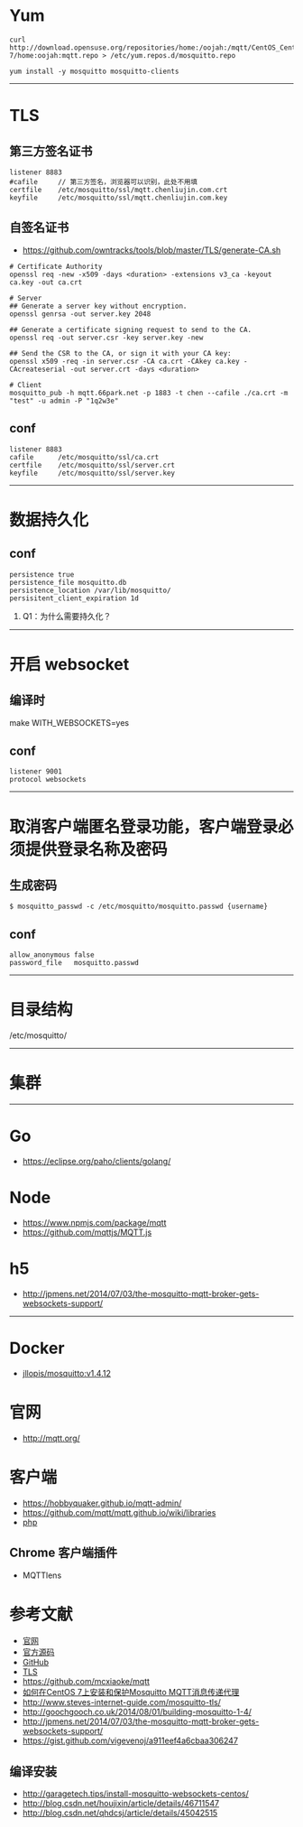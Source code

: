 # Yum

```
curl http://download.opensuse.org/repositories/home:/oojah:/mqtt/CentOS_CentOS-7/home:oojah:mqtt.repo > /etc/yum.repos.d/mosquitto.repo

yum install -y mosquitto mosquitto-clients
```

---

# TLS

## 第三方签名证书

```
listener 8883
#cafile 	// 第三方签名，浏览器可以识别，此处不用填
certfile 	/etc/mosquitto/ssl/mqtt.chenliujin.com.crt
keyfile 	/etc/mosquitto/ssl/mqtt.chenliujin.com.key

```


## 自签名证书
- https://github.com/owntracks/tools/blob/master/TLS/generate-CA.sh

```
# Certificate Authority 
openssl req -new -x509 -days <duration> -extensions v3_ca -keyout ca.key -out ca.crt

# Server
## Generate a server key without encryption.
openssl genrsa -out server.key 2048

## Generate a certificate signing request to send to the CA.
openssl req -out server.csr -key server.key -new

## Send the CSR to the CA, or sign it with your CA key:
openssl x509 -req -in server.csr -CA ca.crt -CAkey ca.key -CAcreateserial -out server.crt -days <duration>

# Client
mosquitto_pub -h mqtt.66park.net -p 1883 -t chen --cafile ./ca.crt -m "test" -u admin -P "1q2w3e"
```

## conf
```
listener 8883
cafile 		/etc/mosquitto/ssl/ca.crt
certfile 	/etc/mosquitto/ssl/server.crt
keyfile 	/etc/mosquitto/ssl/server.key
```



---

# 数据持久化

## conf
```
persistence true
persistence_file mosquitto.db
persistence_location /var/lib/mosquitto/
persisitent_client_expiration 1d
```

1. Q1：为什么需要持久化？

---

# 开启 websocket

## 编译时
make WITH_WEBSOCKETS=yes

## conf
```
listener 9001 
protocol websockets
```

---

# 取消客户端匿名登录功能，客户端登录必须提供登录名称及密码 

## 生成密码
```
$ mosquitto_passwd -c /etc/mosquitto/mosquitto.passwd {username}
```

## conf
```
allow_anonymous false
password_file 	mosquitto.passwd
```

---

# 目录结构
/etc/mosquitto/


---

# 集群

---

# Go
- https://eclipse.org/paho/clients/golang/

# Node
- https://www.npmjs.com/package/mqtt
- https://github.com/mqttjs/MQTT.js

# h5
- http://jpmens.net/2014/07/03/the-mosquitto-mqtt-broker-gets-websockets-support/

---

# Docker
- [jllopis/mosquitto:v1.4.12](https://hub.docker.com/r/jllopis/mosquitto/~/dockerfile/)


# 官网
- http://mqtt.org/


# 客户端
- https://hobbyquaker.github.io/mqtt-admin/
- https://github.com/mqtt/mqtt.github.io/wiki/libraries
- [php](https://github.com/bluerhinos/phpMQTT)

## Chrome 客户端插件
- MQTTlens



# 参考文献
- [官网](http://mosquitto.org/)
- [官方源码](https://mosquitto.org/files/source/)
- [GitHub](https://github.com/eclipse/mosquitto)
- [TLS](https://mosquitto.org/man/mosquitto-tls-7.html)
- https://github.com/mcxiaoke/mqtt
- [如何在CentOS 7上安装和保护Mosquitto MQTT消息传递代理](https://www.howtoing.com/how-to-install-and-secure-the-mosquitto-mqtt-messaging-broker-on-centos-7/)
- http://www.steves-internet-guide.com/mosquitto-tls/
- http://goochgooch.co.uk/2014/08/01/building-mosquitto-1-4/
- http://jpmens.net/2014/07/03/the-mosquitto-mqtt-broker-gets-websockets-support/
- https://gist.github.com/vigevenoj/a911eef4a6cbaa306247


## 编译安装
- http://garagetech.tips/install-mosquitto-websockets-centos/
- http://blog.csdn.net/houjixin/article/details/46711547
- http://blog.csdn.net/qhdcsj/article/details/45042515
